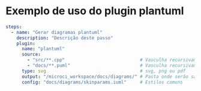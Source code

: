 [//]: <> (Documentação gerada com intmain_docmd)
# Exemplo de uso do plugin plantuml

```yaml
steps:
  - name: "Gerar diagramas plantuml"
    description: "Descrição deste passo"
    plugin:
      name: "plantuml"
      source:
        - "src/**.cpp"                            # Vasculha recursivamente os arquivos cpp
        - "docs/**.puml"                          # Vasculha recursivamente os arquivos puml
      type: svg                                   # svg, png ou pdf
      output: "/microci_workspace/docs/diagrams/" # Pasta onde serão salvos os arquivos
      config: "docs/diagrams/skinparams.iuml"     # Estilos comuns
```

